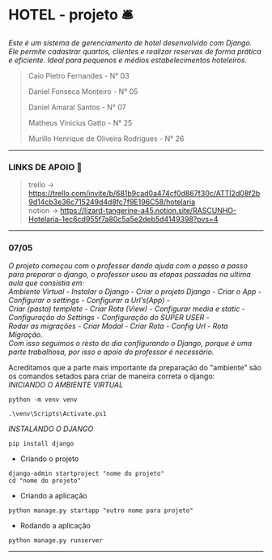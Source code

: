 # HOTEL - projeto 🛎️

_Este é um sistema de gerenciamento de hotel desenvolvido com Django. Ele permite cadastrar quartos, clientes e realizar reservas de forma prática e eficiente. Ideal para pequenos e médios estabelecimentos hoteleiros._

> Caio Pietro Fernandes - N° 03
>  
> Daniel Fonseca Monteiro - N° 05
>  
> Daniel Amaral Santos - N° 07
> 
> Matheus Vinicius Gatto - N° 25
> 
> Murillo Henrique de Oliveira Rodrigues - N° 26
> 
___

### LINKS DE APOIO 🔗
> trello ->  https://trello.com/invite/b/681b9cad0a474cf0d867f30c/ATTI2d08f2b9d14cb3e36c715249d4d8fc7f9E196C58/hotelaria   
> notion -> https://lizard-tangerine-a45.notion.site/RASCUNHO-Hotelaria-1ec6cd955f7a80c5a5e2deb5d4149398?pvs=4
___

### 07/05  
  _O projeto começou com o professor dando ajuda com o passo a passo para preparar o django, o professor usou as etapas passadas na ultima aula que consistia em:  
Ambiente Virtual - Instalar o Django - Criar o projeto Django - Criar o App - Configurar o settings - Configurar a Url’s(App) -  
Criar (pasta) template - Criar Rota (View) - Configurar media e static - Configuração do Settings - Configuração do SUPER USER -  
Rodar as migrações - Criar Modal - Criar Rota - Config Url - Rota Migração.  
Com isso seguimos o resto do dia configurando o Django, porque é uma parte trabalhosa, por isso o apoio do professor é necessário._

Acreditamos que a parte mais importante da preparação do "ambiente" são os comandos setados para criar de maneira correta o django:  
_INICIANDO O AMBIENTE VIRTUAL_
```
python -m venv venv
```
```
.\venv\Scripts\Activate.ps1
```
_INSTALANDO O DJANGO_
```
pip install django
```
- Criando o projeto
```
django-admin startproject "nome do projeto"
cd "nome do projeto"
```
- Criando a aplicação
```
python manage.py startapp "outro nome para projeto"
```
- Rodando a aplicação
```
python manage.py runserver
```
___
 
 
